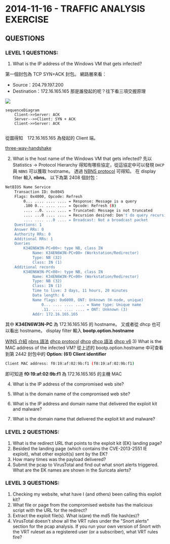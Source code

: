 # 2014-11-16 - TRAFFIC ANALYSIS EXERCISE
## QUESTIONS
### LEVEL 1 QUESTIONS:
1) What is the IP address of the Windows VM that gets infected?

第一個封包為 TCP SYN+ACK 封包。
網路層來看：
- Source：204.79.197.200
- Destination：172.16.165.165
那是誰發起的呢？往下看三項交握原理

![](https://i.imgur.com/n0acjmZ.png)

```mermaid
sequenceDiagram
    Client->>Server: ACK
    Server-->>Client: SYN + ACK
    Client->>Server: ACK
 
```

從圖得知　172.16.165.165 為發起的 Client 端。

[three-way-handshake](https://notfalse.net/7/three-way-handshake)

2) What is the host name of the Windows VM that gets infected?
先以 Statistics -> Protocol Hierarchy 得知有哪些協定，從這協定中可以發現 `DHCP` 與 `NBNS` 可以獲取 hostname。
透過 [NBNS protocol](https://wiki.wireshark.org/NetBIOS/NBNS) 可得知。
在 display filter 輸入 **nbns**。
以下為第 2408 個封包：
```bash
NetBIOS Name Service
    Transaction ID: 0x8045
    Flags: 0x4000, Opcode: Refresh
        0... .... .... .... = Response: Message is a query
        .100 0... .... .... = Opcode: Refresh (8)
        .... ..0. .... .... = Truncated: Message is not truncated
        .... ...0 .... .... = Recursion desired: Don't do query recursively
        .... .... ...0 .... = Broadcast: Not a broadcast packet
    Questions: 1
    Answer RRs: 0
    Authority RRs: 0
    Additional RRs: 1
    Queries
        K34EN6W3N-PC<00>: type NB, class IN
            Name: K34EN6W3N-PC<00> (Workstation/Redirector)
            Type: NB (32)
            Class: IN (1)
    Additional records
        K34EN6W3N-PC<00>: type NB, class IN
            Name: K34EN6W3N-PC<00> (Workstation/Redirector)
            Type: NB (32)
            Class: IN (1)
            Time to live: 3 days, 11 hours, 20 minutes
            Data length: 6
            Name flags: 0x6000, ONT: Unknown (H-node, unique)
                0... .... .... .... = Name type: Unique name
                .11. .... .... .... = ONT: Unknown (3)
            Addr: 172.16.165.165

```
其中 **K34EN6W3N-PC** 為 172.16.165.165 的 hostname。
又或者從 dhcp 也可以看出 hostname。
display filter 輸入 **bootp.option.hostname**

[WINS 介紹](https://www.wikiwand.com/zh-tw/WINS)
[nbns 語法](https://www.wireshark.org/docs/dfref/n/nbns.html)
[dhcp protocol](http://www.netadmin.com.tw/article_content.aspx?sn=1312090004&jump=4)
[dhcp](https://wiki.wireshark.org/DHCP)
[dhcp 語法](https://www.wireshark.org/docs/dfref/b/bootp.html)
[dhcp v6](http://www.netadmin.com.tw/article_content.aspx?sn=1506290006&jump=1)
3) What is the MAC address of the infected VM?
從上述的 bootp.option.hostname 中可查看到第 2442 封包中的 **Option: (61) Client identifier**
```bash
Client MAC address: f0:19:af:02:9b:f1 (f0:19:af:02:9b:f1)
```
即可知道 **f0:19:af:02:9b:f1** 為 172.16.165.165 的主機 MAC

4) What is the IP address of the compromised web site?

5) What is the domain name of the compromised web site?

6) What is the IP address and domain name that delivered the exploit kit and malware?

7) What is the domain name that delivered the exploit kit and malware?


### LEVEL 2 QUESTIONS:
1) What is the redirect URL that points to the exploit kit (EK) landing page?
2) Besided the landing page (which contains the CVE-2013-2551 IE exploit), what other exploit(s) sent by the EK?
4) How many times was the payload delivered?
5) Submit the pcap to VirusTotal and find out what snort alerts triggered.  What are the EK names are shown in the Suricata alerts?
 

### LEVEL 3 QUESTIONS:
1) Checking my website, what have I (and others) been calling this exploit kit?
2) What file or page from the compromised website has the malicious script with the URL for the redirect?
3) Extract the exploit file(s).  What is(are) the md5 file hash(es)?
4) VirusTotal doesn't show all the VRT rules under the "Snort alerts" section for the pcap analysis.  If you run your own version of Snort with the VRT ruleset as a registered user (or a subscriber), what VRT rules fire?
